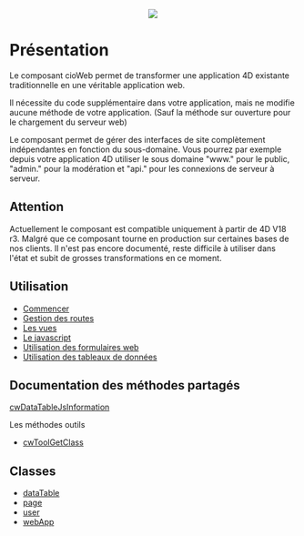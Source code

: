 <p align="center"><a href="http://www.connect-io.fr" target="_blank">
    <img src="http://www.connect-io.fr/uploads/3/logo-base.png">
</a></p>


# Présentation
Le composant cioWeb permet de transformer une application 4D existante traditionnelle en une véritable application web.

Il nécessite du code supplémentaire dans votre application, mais ne modifie aucune méthode de votre application. (Sauf la méthode sur ouverture pour le chargement du serveur web)

Le composant permet de gérer des interfaces de site complètement indépendantes en fonction du sous-domaine. Vous pourrez par exemple depuis votre application 4D utiliser le sous domaine "www." pour le public, "admin." pour la modération et "api." pour les connexions de serveur à serveur.

## Attention
Actuellement le composant est compatible uniquement à partir de 4D V18 r3.
Malgré que ce composant tourne en production sur certaines bases de nos clients. Il n'est pas encore documenté, reste difficile à utiliser dans l'état et subit de grosses transformations en ce moment.

## Utilisation

* [Commencer](Documentation/commencer.md)
* [Gestion des routes](Documentation/route.md)
* [Les vues](Documentation/vue.md)
* [Le javascript](Documentation/javascript.md)
* [Utilisation des formulaires web](Documentation/form.md)
* [Utilisation des tableaux de données](Documentation/datatable.md)

## Documentation des méthodes partagés

[cwDataTableJsInformation](Documentation/Methods/cwDataTableJsInformation.md)

Les méthodes outils
* [cwToolGetClass](Documentation/Methods/cwToolGetClass.md)

## Classes

* [dataTable](Documentation/Classes/dataTable.md)
* [page](Documentation/Classes/page.md)
* [user](Documentation/Classes/user.md)
* [webApp](Documentation/Classes/route.md)